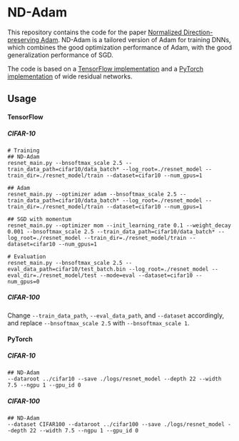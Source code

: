 # ND-Adam

This repository contains the code for the paper [Normalized Direction-preserving Adam](https://openreview.net/forum?id=HJSA_e1AW).  ND-Adam is a tailored version of Adam for training DNNs, which combines the good optimization performance of Adam, with the good generalization performance of SGD.

The code is based on a [TensorFlow implementation](https://github.com/tensorflow/models/tree/master/research/resnet) and a [PyTorch implementation](https://github.com/szagoruyko/wide-residual-networks/tree/master/pytorch) of wide residual networks.

## Usage
#### TensorFlow
##### CIFAR-10
```
# Training
## ND-Adam
resnet_main.py --bnsoftmax_scale 2.5 --train_data_path=cifar10/data_batch* --log_root=./resnet_model --train_dir=./resnet_model/train --dataset=cifar10 --num_gpus=1

## Adam
resnet_main.py --optimizer adam --bnsoftmax_scale 2.5 --train_data_path=cifar10/data_batch* --log_root=./resnet_model --train_dir=./resnet_model/train --dataset=cifar10 --num_gpus=1

## SGD with momentum
resnet_main.py --optimizer mom --init_learning_rate 0.1 --weight_decay 0.001 --bnsoftmax_scale 2.5 --train_data_path=cifar10/data_batch* --log_root=./resnet_model --train_dir=./resnet_model/train --dataset=cifar10 --num_gpus=1

# Evaluation
resnet_main.py --bnsoftmax_scale 2.5 --eval_data_path=cifar10/test_batch.bin --log_root=./resnet_model --eval_dir=./resnet_model/test --mode=eval --dataset=cifar10 --num_gpus=0
```
##### CIFAR-100

Change `--train_data_path`,  `--eval_data_path`, and `--dataset` accordingly,  and replace `--bnsoftmax_scale 2.5` with `--bnsoftmax_scale 1`.

#### PyTorch
##### CIFAR-10
```
## ND-Adam
--dataroot ../cifar10 --save ./logs/resnet_model --depth 22 --width 7.5 --ngpu 1 --gpu_id 0
```
##### CIFAR-100
```
## ND-Adam
--dataset CIFAR100 --dataroot ../cifar100 --save ./logs/resnet_model --depth 22 --width 7.5 --ngpu 1 --gpu_id 0
```
